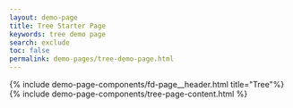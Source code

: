 ```yaml
---
layout: demo-page
title: Tree Starter Page
keywords: tree demo page
search: exclude
toc: false
permalink: demo-pages/tree-demo-page.html
---
```


<div class="fd-page">
	{% include demo-page-components/fd-page__header.html title="Tree"%}
	{% include demo-page-components/tree-page-content.html %}
</div>

